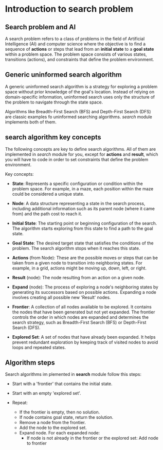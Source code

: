 # Introduction to search problem


## Search problem and AI
A search problem refers to a class of problems in the field of Artificial Intelligence (AI) and computer science where the objective is to find a sequence of **actions** or steps that lead from an **initial state** to a **goal state**  within a problem space. The problem space consists of various states, transitions (actions), and constraints that define the problem environment.


## Generic uninformed search algorithm
A generic uninformed search algorithm is a strategy for exploring a problem space without prior knowledge of the goal's location. Instead of relying on domain-specific information, uninformed search uses only the structure of the problem to navigate through the state space.

Algorithms like Breadth-First Search (BFS) and Depth-First Search (DFS) are classic examples fo uninformed searching algorithms. *search* module implements both of them.


## search algorithm key concepts
The following concepts are key to define search algorithms.
All of them are implemented in *search* module for you, except for **actions** and **result**, which you will have to code in order to set constraints that define the problem environment.

Key concepts:

* **State**: Represents a specific configuration or condition within the problem space. For example, in a maze, each position within the maze could be considered a unique state.

* **Node**: A data structure representing a state in the search process, including additional information such as its parent node (where it came from) and the path cost to reach it.

* **Initial State**: The starting point or beginning configuration of the search. The algorithm starts exploring from this state to find a path to the goal state.

* **Goal State**: The desired target state that satisfies the conditions of the problem. The search algorithm stops when it reaches this state.

* **Actions** (from Node): These are the possible moves or steps that can be taken from a given node to transition into neighboring states. For example, in a grid, actions might be moving up, down, left, or right.

* **Result** (node): The node resulting from an action on a given node.

* **Expand** (node): The process of exploring a node's neighboring states by generating its successors based on possible actions. Expanding a node involves creating all possible new 'Result' nodes.

* **Frontier**: A collection of all nodes available to be explored. It contains the nodes that have been generated but not yet expanded. The frontier controls the order in which nodes are expanded and determines the search strategy, such as Breadth-First Search (BFS) or Depth-First Search (DFS).

* **Explored Set**: A set of nodes that have already been expanded. It helps prevent redundant exploration by keeping track of visited nodes to avoid loops and repeated states.


## Algorithm steps
Search algorithms im plemented in **search** module follow this steps:

- Start with a 'frontier' that contains the initial state.
- Start with an empty 'explored set'.

- Repeat:
    - If the frontier is empty, then no solution.
    - If node contains goal state, return the solution.
    - Remove a node from the frontier.
    - Add the node to the explored set.
    - Expand node. For each expanded node:
        - If node is not already in the frontier or the explored set:
            Add node to frontier
